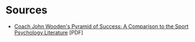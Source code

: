 # Sources

- [Coach John Wooden's Pyramid of Success: A Comparison to the Sport Psychology Literature](https://github.com/user-attachments/files/18048330/Sports9-1_Perez.pdf) [PDF]
